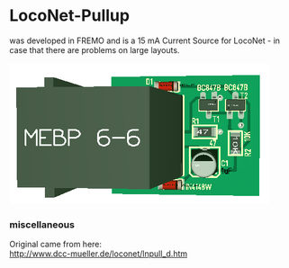 # LocoNet-Pullup

was developed in FREMO and is a 15 mA Current Source for LocoNet - in case that there are problems on large layouts.<br> 

![PCB from RSCLD](/Images/LocoNet-Pullup.png)<br>

### miscellaneous
Original came from here:<br>
http://www.dcc-mueller.de/loconet/lnpull_d.htm<br>
